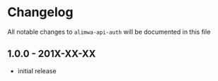 # Changelog

All notable changes to `alimwa-api-auth` will be documented in this file

## 1.0.0 - 201X-XX-XX

- initial release
